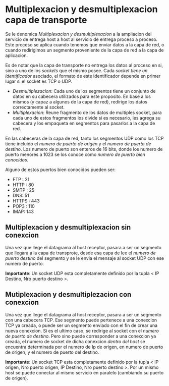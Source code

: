 # Multiplexacion y desmultiplexacion capa de transporte
Se le denomica *Multiplexacion y desmultiplexacion* a la ampliacion del servicio de entrega host a host al servicio de entrega proceso a proceso. 
Este proceso se aplica cuando tenemos que enviar datos a la capa de red, o cuando redirigimos un segmento proveniente de la capa de red a la capa de aplicacion. 

Es de notar que la capa de transporte no entrega los datos al proceso en si, sino a uno de los *sockets* que el mismo posee. 
Cada *socket tiene un identificador* asociado, el formato de este identificador depende en primer lugar si el socket es TCP o UDP.

- *Desmultiplezacion*: Cada uno de los segmentos tiene un conjunto de datos en su cabecera utilizados para este proposito. En base a los mismos (y capaz a algunos de la capa de red), redirige los datos correctamente al socket.
- *Multiplexacion*: Reune fragmento de los datos de multiples socket, para cada uno de estos fragmentos los divide si es necesario, les agrega su cabecera y los empaqueta en segmentos para pasarlos a la capa de red. 

En las cabeceras de la capa de red, tanto los segmentos UDP como los TCP tiene incluido el *numero de puerto de origen* y el *numero de puerto de destino*. Los numero  de puerto son enteros de 16 bits, donde los numero de puerto menores a 1023 se los conoce como *numero de puerto bien conocidos*.

Alguno de estos puertos bien conocidos pueden ser: 
- FTP : 21
- HTTP : 80
- SMTP : 25
- DNS: 51
- HTTPS : 443
- POP3 : 110
- IMAP: 143

## Multiplexacion y desmultiplexacion sin conexcion
Una vez que llege el datagrama al host receptor, pasara a ser un segmento que llegara a la capa de transprote, desde esa capa de lee el *numero de puerto destino* del segmento y se le envia el mensaje al socket UDP con ese numero de puerto. 

**Importante**: Un socket UDP esta completamente definido por la tupla < IP Destino, Nro puerto destino >. 

## Mutiplexacion y desmultiplezacion con conexcion 
Una vez que llege el datagrama al host receptor, pasara a ser un segmento con una cabecera TCP. Ese segmento puede pertenece a una conexcion TCP ya creada, o puede ser un segmento enviado con el fin de crear una nueva conexcion. Si es el ultimo caso, se redirige al socket con el *numero de puerto de destino*. Pero sino puede corresponder a una conexcion ya creada, el numero de socket de dicha conexcion *dentro del host* se encuentra determinada por el numero de Ip de origen, en numero de puerto de origen, y el numero de puerto del destino. 

**Importante**: Un socket TCP esta completamente definido por la tupla < IP origen, Nro puerto  origen, IP Destino, Nro puerto destino >.  Por un mismo host se puede conectar al mismo servicio en paralelo (cambiando su puerto de origen).



